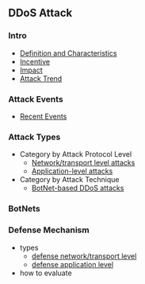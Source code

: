 DDoS Attack
---


### Intro
- [Definition and Characteristics](https://github.com/hxwang/Security-Summary/blob/master/DDoS/definition.md)
- [Incentive](https://github.com/hxwang/Security-Summary/blob/master/DDoS/incentive.md)
- [Impact]()
- [Attack Trend](https://github.com/hxwang/Security-Summary/blob/master/DDoS/trend.md)

### Attack Events
- [Recent Events](https://github.com/hxwang/Security-Summary/blob/master/DDoS/recentDDoSAttaks.md)


### Attack Types
- Category by Attack Protocol Level
    - [Network/transport level attacks](https://github.com/hxwang/Security-Summary/blob/master/DDoS/network-level-attack.md)
    - [Application-level attacks](https://github.com/hxwang/Security-Summary/blob/master/DDoS/application-level-attack.md)
- Category by Attack Technique
    - [BotNet-based DDoS attacks](https://github.com/hxwang/Security-Summary/blob/master/DDoS/botnet-based-DDoS-attack.md)
    
### BotNets


### Defense Mechanism
- types
  - [defense network/transport level]()
  - [defense application level]()
- how to evaluate



